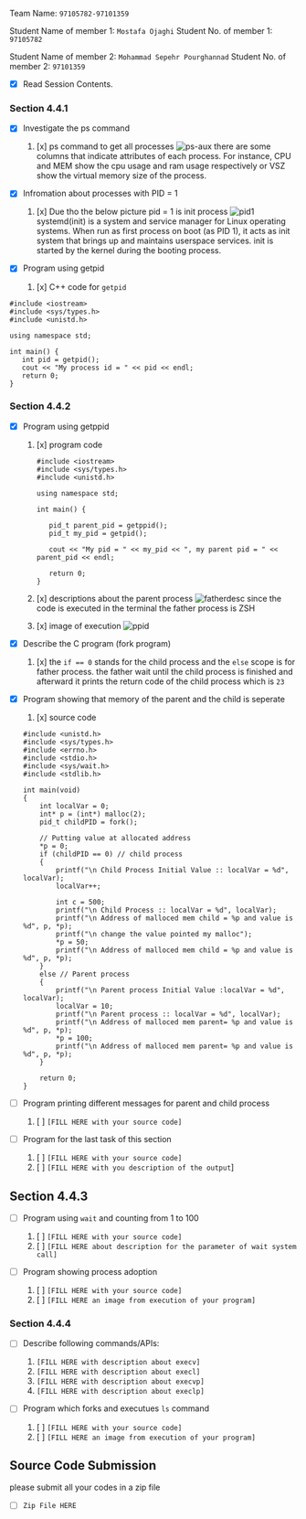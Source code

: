 
Team Name: `97105782-97101359`

Student Name of member 1: `Mostafa Ojaghi`
Student No. of member 1: `97105782`

Student Name of member 2: `Mohammad Sepehr Pourghannad`
Student No. of member 2: `97101359`

- [x] Read Session Contents.

### Section 4.4.1
- [x] Investigate the ps command
    1. [x] ps command to get all processes
![ps-aux](https://user-images.githubusercontent.com/45392657/127770525-e2e0f4a5-b712-4972-9613-90962a973ad0.png)
there are some columns that indicate attributes of each process. For instance, CPU and MEM show the cpu usage and ram usage respectively or VSZ show the virtual memory size of the process.


- [x] Infromation about processes with PID = 1
    1. [x] Due tho the below picture pid = 1 is init process
![pid1](https://user-images.githubusercontent.com/45392657/127770777-e7392d3b-b987-4866-8775-bb3e1f46d0f4.png)
systemd(init) is a system and service manager for Linux operating systems. When run as first process on boot (as PID 1), it acts as init system that brings up and maintains userspace services. init is started by the kernel during the booting process.

- [x] Program using getpid
    1. [x] C++ code for `getpid`
```
#include <iostream>
#include <sys/types.h>
#include <unistd.h>

using namespace std;

int main() {
   int pid = getpid();
   cout << "My process id = " << pid << endl;
   return 0;
}
```

### Section 4.4.2

- [x] Program using getppid
	1. [x]  program code
		```
		#include <iostream>
		#include <sys/types.h>
		#include <unistd.h>

		using namespace std;

		int main() {

		   pid_t parent_pid = getppid();
		   pid_t my_pid = getpid();

		   cout << "My pid = " << my_pid << ", my parent pid = " << parent_pid << endl;

		   return 0;
		}
		```
	2. [x]  descriptions about the parent process
    ![fatherdesc](https://user-images.githubusercontent.com/45392657/127772326-07b72d5f-16a8-4a9b-b5be-03c4ec60ba2f.png)
 since the code is executed in the terminal the father process is ZSH

    1. [x] image of execution
![ppid](https://user-images.githubusercontent.com/45392657/127772212-20b103c2-4619-425b-a388-735c04d6506b.png)


- [x] Describe the C program (fork program)
    1. [x] the `if == 0` stands for the child process and the `else` scope is for father process. the father wait until the child process is finished and afterward it prints the return code of the child process which is `23`

- [x] Program showing that memory of the parent and the child is seperate
    1. [x] source code
	```
	#include <unistd.h>
	#include <sys/types.h>
	#include <errno.h>
	#include <stdio.h>
	#include <sys/wait.h>
	#include <stdlib.h>

	int main(void)
	{
		int localVar = 0;
		int* p = (int*) malloc(2);
		pid_t childPID = fork();

		// Putting value at allocated address
		*p = 0;
	    if (childPID == 0) // child process
	    {
	        printf("\n Child Process Initial Value :: localVar = %d", localVar);
	        localVar++;

	        int c = 500;
	        printf("\n Child Process :: localVar = %d", localVar);
	        printf("\n Address of malloced mem child = %p and value is %d", p, *p);
	        printf("\n change the value pointed my malloc");
	        *p = 50;
	        printf("\n Address of malloced mem child = %p and value is %d", p, *p);
	    }
	    else // Parent process
	    {
	        printf("\n Parent process Initial Value :localVar = %d", localVar);
	        localVar = 10;
	        printf("\n Parent process :: localVar = %d", localVar);
	        printf("\n Address of malloced mem parent= %p and value is %d", p, *p);
	        *p = 100;
	        printf("\n Address of malloced mem parent= %p and value is %d", p, *p);
	    }

		return 0;
	}
	```
- [ ] Program printing different messages for parent and child process
    1. [ ] `[FILL HERE with your source code]`

- [ ] Program for the last task of this section
    1. [ ] `[FILL HERE with your source code]`
    1. [ ] `[FILL HERE with you description of the output`]

## Section 4.4.3

- [ ] Program using `wait` and counting from 1 to 100
    1. [ ] `[FILL HERE with your source code]`
    1. [ ] `[FILL HERE about description for the parameter of wait system call]`

- [ ] Program showing process adoption
    1. [ ] `[FILL HERE with your source code]`
    1. [ ] `[FILL HERE an image from execution of your program]`

### Section 4.4.4

- [ ] Describe following commands/APIs:
    1. `[FILL HERE with description about execv]`
    1. `[FILL HERE with description about execl]`
    1. `[FILL HERE with description about execvp]`
    1. `[FILL HERE with description about execlp]`

- [ ] Program which forks and executues `ls` command
    1. [ ] `[FILL HERE with your source code]`
    1. [ ] `[FILL HERE an image from execution of your program]`

## Source Code Submission

please submit all your codes in a zip file

 - [ ] `Zip File HERE`

<!--stackedit_data:
eyJoaXN0b3J5IjpbMTA4NjE0Nzk3NiwyMTQzNzIzNzA4LDg1NT
k2MTQxLC03MzQ5ODc4MzgsNDgzMDE4MDk2LDE4Nzg5NTA3MTIs
MTQ0MjAwODc4NSwxNjc4NDM2OTc2LDE0MTg4MDk4ODUsLTE5NT
M4OTQzOTEsLTYxOTkxMzcyMSw3OTkwNjYwNSwyMDA4MjQ0OCwx
MzAyMzU2MDcsLTEwNzAxODc0MywtNzM5OTE4MDU3LDE1MzE5OT
ExMzgsLTEwMjczNjU5NjgsNDcxMjQ4NjEwLC0xNDkzNDE3OTk2
XX0=
-->